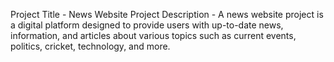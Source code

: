Project Title - News Website
Project Description - A news website project is a digital platform designed to provide users with up-to-date news, information, and articles about various topics such as current events, politics, cricket, technology, and more. 
